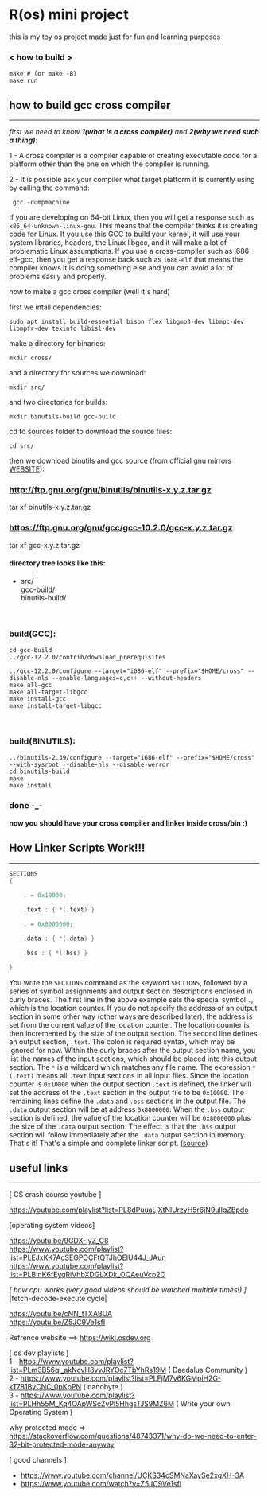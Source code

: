 # R(os) mini project

this is my toy os project made just for fun and learning purposes 


### < how to build >
```shell
make # (or make -B)
make run
```



## how to build gcc cross compiler 
<hr>

*first we need to know **1(what is a cross compiler)** and **2(why we need such a thing)**:*

1 - A cross compiler is a compiler capable of creating executable code for a platform other than the one on which the compiler is running.


2 - It is possible ask your compiler what target platform it is currently using by calling the command: 
```console
 gcc -dumpmachine
```

 If you are developing on 64-bit Linux, then you will get a response such as `x86_64-unknown-linux-gnu`. This means that the compiler thinks it is creating code for Linux. If you use this GCC to build your kernel, it will use your system libraries, headers, the Linux libgcc, and it will make a lot of problematic Linux assumptions. If you use a cross-compiler such as i686-elf-gcc, then you get a response back such as `i686-elf` that means the compiler knows it is doing something else and you can avoid a lot of problems easily and properly. 


how to make a gcc cross compiler (well it's hard)

first we intall dependencies:
```console
sudo apt install build-essential bison flex libgmp3-dev libmpc-dev libmpfr-dev texinfo libisl-dev
```

make a directory for binaries:
```console
mkdir cross/
```

and a directory for sources we download:
```console
mkdir src/
```
and two directories for builds:
```console
mkdir binutils-build gcc-build
```

cd to sources folder to download the source files:
```console
cd src/
```

then we download binutils and gcc source (from official gnu mirrors [WEBSITE](https://ftp.gnu.org/gnu/)): <br>


### http://ftp.gnu.org/gnu/binutils/binutils-x.y.z.tar.gz
tar xf binutils-x.y.z.tar.gz


### https://ftp.gnu.org/gnu/gcc/gcc-10.2.0/gcc-x.y.z.tar.gz
tar xf gcc-x.y.z.tar.gz


#### directory tree looks like this:
* src/ <br>
    gcc-build/ <br>
    binutils-build/ <br>

<br>

### build(GCC):

```console
cd gcc-build
../gcc-12.2.0/contrib/download_prerequisites

../gcc-12.2.0/configure --target="i686-elf" --prefix="$HOME/cross" --disable-nls --enable-languages=c,c++ --without-headers
make all-gcc
make all-target-libgcc
make install-gcc
make install-target-libgcc
```

<br>

### build(BINUTILS):

```console
../binutils-2.39/configure --target="i686-elf" --prefix="$HOME/cross" --with-sysroot --disable-nls --disable-werror
cd binutils-build
make 
make install
```

### done -_-
**now you should have your cross compiler and linker inside cross/bin :)**


## How Linker Scripts Work!!!
<hr>

```c
SECTIONS
{

    . = 0x10000;

    .text : { *(.text) }

    . = 0x8000000;

    .data : { *(.data) }

    .bss : { *(.bss) }

}
```

You write the ` SECTIONS ` command as the keyword ` SECTIONS `, followed by a series of symbol assignments and output section descriptions enclosed in curly braces. The first line in the above example sets the special symbol ` . `, which is the location counter. If you do not specify the address of an output section in some other way (other ways are described later), the address is set from the current value of the location counter. The location counter is then incremented by the size of the output section. The second line defines an output section, ` .text `. The colon is required syntax, which may be ignored for now. Within the curly braces after the output section name, you list the names of the input sections, which should be placed into this output section. The ` * ` is a wildcard which matches any file name. The expression ` *(.text) ` means all ` .text ` input sections in all input files.
Since the location counter is ` 0x10000 ` when the output section ` .text ` is defined, the linker will set the address of the ` .text ` section in the output file to be ` 0x10000 `. The remaining lines define the ` .data ` and ` .bss ` sections in the output file. The ` .data ` output section will be at address ` 0x8000000 `. When the ` .bss ` output section is defined, the value of the location counter will be ` 0x8000000 ` plus the size of the ` .data ` output section. The effect is that the ` .bss ` output section will follow immediately after the ` .data ` output section in memory.
That's it! That's a simple and complete linker script. ([source](https://users.informatik.haw-hamburg.de/~krabat/FH-Labor/gnupro/5_GNUPro_Utilities/c_Using_LD/ldLinker_scripts.html#example)) 


## useful links

<hr>

[ CS crash course youtube ]

https://youtube.com/playlist?list=PL8dPuuaLjXtNlUrzyH5r6jN9ulIgZBpdo


[operating system videos]

https://youtu.be/9GDX-IyZ_C8 <br>
https://www.youtube.com/playlist?list=PLEJxKK7AcSEGPOCFtQTJhOElU44J_JAun <br>
https://www.youtube.com/playlist?list=PLBlnK6fEyqRiVhbXDGLXDk_OQAeuVcp2O

*[ how cpu works (very good videos should be watched multiple times!) ]*<br>
|fetch-decode-execute cycle|

https://youtu.be/cNN_tTXABUA<br>
https://youtu.be/Z5JC9Ve1sfI


Refrence website ==> https://wiki.osdev.org

[ os dev playlists ] <br>
1 - https://www.youtube.com/playlist?list=PLm3B56ql_akNcvH8vvJRYOc7TbYhRs19M ( Daedalus Community )<br>
2 - https://www.youtube.com/playlist?list=PLFjM7v6KGMpiH2G-kT781ByCNC_0pKpPN ( nanobyte )<br>
3 - https://www.youtube.com/playlist?list=PLHh55M_Kq4OApWScZyPl5HhgsTJS9MZ6M ( Write your own Operating System )<br>

why protected mode =>
https://stackoverflow.com/questions/48743371/why-do-we-need-to-enter-32-bit-protected-mode-anyway

[ good channels ]
* https://www.youtube.com/channel/UCKS34cSMNaXaySe2xgXH-3A 
* https://www.youtube.com/watch?v=Z5JC9Ve1sfI